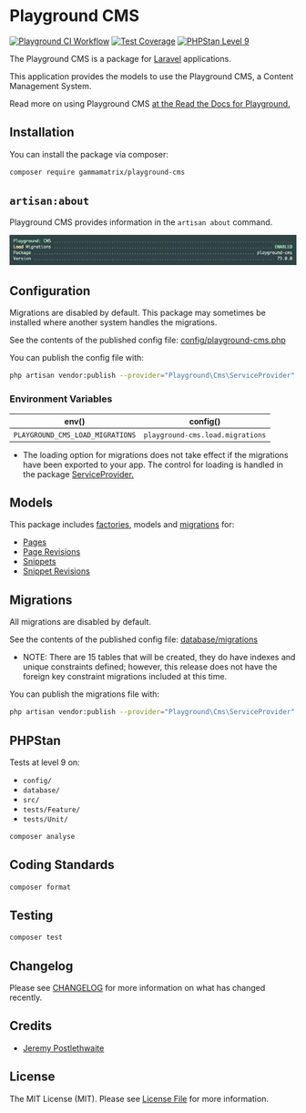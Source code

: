 # Playground CMS

[![Playground CI Workflow](https://github.com/gammamatrix/playground-cms/actions/workflows/ci.yml/badge.svg?branch=develop)](https://raw.githubusercontent.com/gammamatrix/playground-cms/testing/develop/testdox.txt)
[![Test Coverage](https://raw.githubusercontent.com/gammamatrix/playground-cms/testing/develop/coverage.svg)](tests)
[![PHPStan Level 9](https://img.shields.io/badge/PHPStan-level%209-brightgreen)](.github/workflows/ci.yml#L120)

The Playground CMS is a package for [Laravel](https://laravel.com/docs/11.x) applications.

This application provides the models to use the Playground CMS, a Content Management System.

Read more on using Playground CMS [at the Read the Docs for Playground.](https://gammamatrix-playground.readthedocs.io/)

## Installation

You can install the package via composer:

```bash
composer require gammamatrix/playground-cms
```

## `artisan:about`

Playground CMS provides information in the `artisan about` command.

<img src="resources/docs/artisan-about-playground-cms.png" alt="screenshot of artisan about command with Playground CMS.">

## Configuration

Migrations are disabled by default. This package may sometimes be installed where another system handles the migrations.

See the contents of the published config file: [config/playground-cms.php](config/playground-cms.php)

You can publish the config file with:
```bash
php artisan vendor:publish --provider="Playground\Cms\ServiceProvider" --tag="playground-config"
```

### Environment Variables

|  env()                              | config()                            |
|-------------------------------------|-------------------------------------|
| `PLAYGROUND_CMS_LOAD_MIGRATIONS` | `playground-cms.load.migrations` |
- The loading option for migrations does not take effect if the migrations have been exported to your app. The control for loading is handled in the package [ServiceProvider.](src/ServiceProvider.php)

## Models

This package includes [factories](database/factories), models and [migrations](database/migrations) for:
- [Pages](src/Models/Page.php)
- [Page Revisions](src/Models/PageRevision.php)
- [Snippets](src/Models/Snippet.php)
- [Snippet Revisions](src/Models/SnippetRevision.php)

## Migrations

All migrations are disabled by default.

See the contents of the published config file: [database/migrations](database/migrations)
- NOTE: There are 15 tables that will be created, they do have indexes and unique constraints defined; however, this release does not have the foreign key constraint migrations included at this time.

You can publish the migrations file with:
```bash
php artisan vendor:publish --provider="Playground\Cms\ServiceProvider" --tag="playground-migrations"
```

## PHPStan

Tests at level 9 on:
- `config/`
- `database/`
- `src/`
- `tests/Feature/`
- `tests/Unit/`

```sh
composer analyse
```

## Coding Standards

```sh
composer format
```

## Testing

```sh
composer test
```

## Changelog

Please see [CHANGELOG](CHANGELOG.md) for more information on what has changed recently.

## Credits

- [Jeremy Postlethwaite](https://github.com/gammamatrix)

## License

The MIT License (MIT). Please see [License File](LICENSE.md) for more information.
